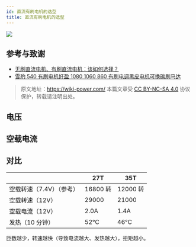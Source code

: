 ```yaml
---
id: 直流有刷电机的选型
title: 直流有刷电机的选型
---
```


![](https://wiki-media-1253965369.cos.ap-guangzhou.myqcloud.com/img/20220105102754.png)

## 参考与致谢

- [无刷直流电机、有刷直流电机：该如何选择？](https://www.monolithicpower.cn/cn/brushless-vs-brushed-dc-motors)
- [雪豹 540 有刷电机好盈 1080 1060 860 有刷电调黑皮电机可换碳刷马达](https://item.taobao.com/item.htm?id=600597180876&ali_refid=a3_430582_1006:1214230072:N:jbeqMAT9EXczmkYIPucXUQ%3D%3D:bafa0ce4bc5abbb9c5511af99fa17084&ali_trackid=1_bafa0ce4bc5abbb9c5511af99fa17084&spm=a230r.1.14.1#detail)

> 原文地址：<https://wiki-power.com/>
> 本篇文章受 [CC BY-NC-SA 4.0](https://creativecommons.org/licenses/by/4.0/deed.zh) 协议保护，转载请注明出处。


## 电压

## 空载电流

## 对比

|                          | 27T      | 35T      |
| ------------------------ | -------- | -------- |
| 空载转速（7.4V）（参考） | 16800 转 | 12000 转 |
| 空载转速（12V）          | 29000    | 21000    |
| 空载电流（12V）          | 2.0A     | 1.4A     |
| 发热（10 分钟）          | 52℃      | 46℃      |

匝数越少，转速越快（导致电流越大、发热越大），扭矩越小。
